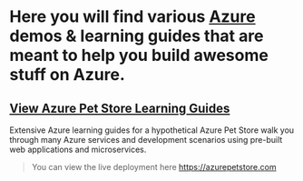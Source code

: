 # Here you will find various [Azure](https://ms.portal.azure.com/) demos & learning guides that are meant to help you build awesome stuff on Azure.

## [View Azure Pet Store Learning Guides](https://github.com/chtrembl/azure-cloud/tree/main/petstore)

Extensive Azure learning guides for a hypothetical Azure Pet Store walk you through many Azure services and development scenarios using pre-built web applications and microservices.

> You can view the live deployment here https://azurepetstore.com
